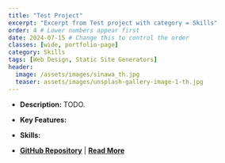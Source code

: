 ```yaml
---
title: "Test Project"
excerpt: "Excerpt from Test project with category = Skills"
order: 4 # Lower numbers appear first
date: 2024-07-15 # Change this to control the order
classes: [wide, portfolio-page]
category: Skills
tags: [Web Design, Static Site Generators]
header:
  image: /assets/images/sinawa_th.jpg
  teaser: assets/images/unsplash-gallery-image-1-th.jpg
---
```


- **Description:** TODO.  

- **Key Features:**

- **Skills:** 

- **[GitHub Repository](https://github.com/dagny099/dagny099.github.io)** | **[Read More](https://barbhs.com/)**
